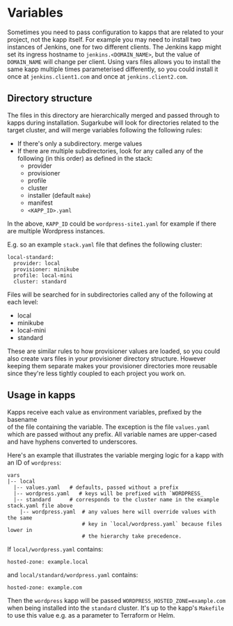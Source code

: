 # Variables
Sometimes you need to pass configuration to kapps that are related to your 
project, not the kapp itself. For example you may need to install two instances
of Jenkins, one for two different clients. The Jenkins kapp might set its 
ingress hostname to `jenkins.<DOMAIN_NAME>`, but the value of `DOMAIN_NAME` 
will change per client. Using vars files allows you to install the same kapp
multiple times parameterised differently, so you could install it once at 
`jenkins.client1.com` and once at `jenkins.client2.com`. 

## Directory structure
The files in this directory are hierarchically merged and passed through to kapps
during installation. Sugarkube will look for directories related to the target 
cluster, and will merge variables following the following rules:

* If there's only a subdirectory. merge values
* If there are multiple subdirectories, look for any called any of the 
  following (in this order) as defined in the stack:
  * provider
  * provisioner
  * profile
  * cluster
  * installer (default `make`)
  * manifest
  * `<KAPP_ID>.yaml`      
  
In the above, `KAPP_ID` could be `wordpress-site1.yaml` for example if there 
are multiple Wordpress instances.

E.g. so an example `stack.yaml` file that defines the following cluster:
```
local-standard:
  provider: local
  provisioner: minikube
  profile: local-mini
  cluster: standard
```
Files will be searched for in subdirectories called any of the following at 
each level:
* local
* minikube
* local-mini
* standard

These are similar rules to how provisioner values are loaded, so you could also
create vars files in your provisioner directory structure. However keeping them
separate makes your provisioner directories more reusable since they're less
tightly coupled to each project you work on. 

## Usage in kapps
Kapps receive each value as environment variables, prefixed by the basename  
of the file containing the variable. The exception is the file `values.yaml`
which are passed without any prefix. All variable names are upper-cased and have
hyphens converted to underscores.

Here's an example that illustrates the variable merging logic for a kapp with
an ID of `wordpress`:
```
vars
|-- local
  |-- values.yaml   # defaults, passed without a prefix
  |-- wordpress.yaml   # keys will be prefixed with `WORDPRESS_
  |-- standard      # corresponds to the cluster name in the example stack.yaml file above
    |-- wordpress.yaml  # any values here will override values with the same 
                        # key in `local/wordpress.yaml` because files lower in 
                        # the hierarchy take precedence. 
```
If `local/wordpress.yaml` contains:
```
hosted-zone: example.local
```
and `local/standard/wordpress.yaml` contains:
```
hosted-zone: example.com
```
Then the `wordpress` kapp will be passed `WORDPRESS_HOSTED_ZONE=example.com` 
when being installed into the `standard` cluster. It's up to the kapp's 
`Makefile` to use this value e.g. as a parameter to Terraform or Helm.
